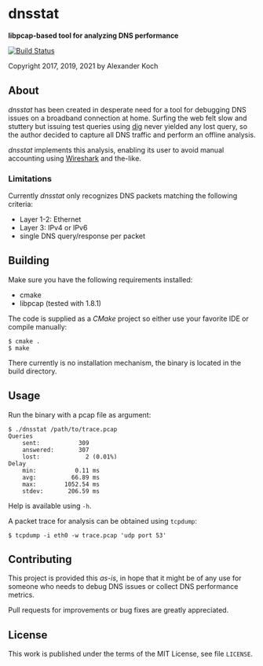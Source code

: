 # dnsstat

**libpcap-based tool for analyzing DNS performance**

[![Build Status](https://travis-ci.org/lynix/dnsstat.svg?branch=master)](https://travis-ci.org/lynix/dnsstat)

Copyright 2017, 2019, 2021 by Alexander Koch


## About

_dnsstat_ has been created in desperate need for a tool for debugging DNS
issues on a broadband connection at home. Surfing the web felt slow and
stuttery but issuing test queries using [dig](https://linux.die.net/man/1/dig)
never yielded any lost query, so the author decided to capture all DNS traffic
and perform an offline analysis.

_dnsstat_ implements this analysis, enabling its user to avoid manual
accounting using [Wireshark](https://www.wireshark.org) and the-like.

### Limitations

Currently _dnsstat_ only recognizes DNS packets matching the following criteria:
* Layer 1-2: Ethernet
* Layer 3: IPv4 or IPv6
* single DNS query/response per packet


## Building

Make sure you have the following requirements installed:
* cmake
* libpcap (tested with 1.8.1)

The code is supplied as a *CMake* project so either use your favorite IDE or
compile manually:
```
$ cmake .
$ make
```

There currently is no installation mechanism, the binary is located in the build
directory.


## Usage

Run the binary with a pcap file as argument:
```
$ ./dnsstat /path/to/trace.pcap
Queries
    sent:           309
    answered:       307
    lost:             2 (0.01%)
Delay
    min:           0.11 ms
    avg:          66.89 ms
    max:        1052.54 ms
    stdev:       206.59 ms
```
Help is available using `-h`.

A packet trace for analysis can be obtained using `tcpdump`:
```
$ tcpdump -i eth0 -w trace.pcap 'udp port 53'
```


## Contributing

This project is provided this _as-is_, in hope that it might be of any use for
someone who needs to debug DNS issues or collect DNS performance metrics.

Pull requests for improvements or bug fixes are greatly appreciated.


## License

This work is published under the terms of the MIT License, see file `LICENSE`.

